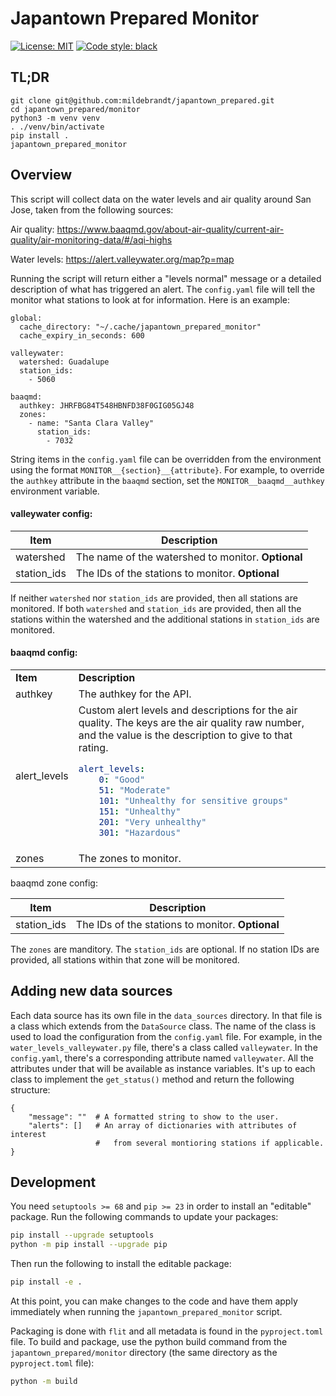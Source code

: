 # Japantown Prepared Monitor
[![License: MIT](https://img.shields.io/badge/License-MIT-yellow.svg)](https://raw.githubusercontent.com/mildebrandt/japantown_prepared/main/LICENSE)
[![Code style: black](https://img.shields.io/badge/code%20style-black-000000.svg)](https://github.com/psf/black)

## TL;DR
```
git clone git@github.com:mildebrandt/japantown_prepared.git
cd japantown_prepared/monitor
python3 -m venv venv
. ./venv/bin/activate
pip install .
japantown_prepared_monitor
```

## Overview
This script will collect data on the water levels and air quality around San Jose, taken from the following sources:

Air quality:
https://www.baaqmd.gov/about-air-quality/current-air-quality/air-monitoring-data/#/aqi-highs

Water levels:
https://alert.valleywater.org/map?p=map

Running the script will return either a "levels normal" message or a detailed description of what has triggered an alert. The `config.yaml` file will tell the monitor what stations to look at for information. Here is an example:

```
global:
  cache_directory: "~/.cache/japantown_prepared_monitor"
  cache_expiry_in_seconds: 600

valleywater:
  watershed: Guadalupe
  station_ids:
    - 5060

baaqmd:
  authkey: JHRFBG84T548HBNFD38F0GIG05GJ48
  zones: 
    - name: "Santa Clara Valley"
      station_ids: 
        - 7032
```

String items in the `config.yaml` file can be overridden from the environment using the format `MONITOR__{section}__{attribute}`. For example, to override the `authkey` attribute in the `baaqmd` section, set the `MONITOR__baaqmd__authkey` environment variable.

#### valleywater config:
|Item|Description|
|-|-|
|watershed|The name of the watershed to monitor. **Optional**|
|station_ids|The IDs of the stations to monitor. **Optional**|

If neither `watershed` nor `station_ids` are provided, then all stations are monitored. If both `watershed` and `station_ids` are provided, then all the stations within the watershed and the additional stations in `station_ids` are monitored.

#### baaqmd config:
<table>
<tr>
<td><b>Item</b></td>
<td><b>Description</b></td>
</tr>
<td>authkey</td>
<td>The authkey for the API.</td>
</tr>
<tr>
<td>alert_levels</td>
<td>
Custom alert levels and descriptions for the air quality. The keys are the air quality raw number, and the value is the description to give to that rating.

```yaml
alert_levels:
    0: "Good"
    51: "Moderate"
    101: "Unhealthy for sensitive groups"
    151: "Unhealthy"
    201: "Very unhealthy"
    301: "Hazardous"
```

</td>
</tr>
<tr>
<td>zones</td>
<td>The zones to monitor.</td>
</tr>
</table

#### baaqmd zone config:
|Item|Description|
|-|-|
|station_ids|The IDs of the stations to monitor. **Optional**|

The `zones` are manditory. The `station_ids` are optional. If no station IDs are provided, all stations within that zone will be monitored.

## Adding new data sources
Each data source has its own file in the `data_sources` directory. In that file is a class which extends from the `DataSource` class. The name of the class is used to load the configuration from the `config.yaml` file. For example, in the `water_levels_valleywater.py` file, there's a class called `valleywater`. In the `config.yaml`, there's a corresponding attribute named `valleywater`. All the attributes under that will be available as instance variables. It's up to each class to implement the `get_status()` method and return the following structure:
```
{
    "message": ""  # A formatted string to show to the user.
    "alerts": []   # An array of dictionaries with attributes of interest
                   #   from several montioring stations if applicable.
}
```

## Development
You need `setuptools >= 68` and `pip >= 23` in order to install an "editable" package. Run the following commands to update your packages:
```bash
pip install --upgrade setuptools
python -m pip install --upgrade pip
```

Then run the following to install the editable package:
```bash
pip install -e .
```

At this point, you can make changes to the code and have them apply immediately when running the `japantown_prepared_monitor` script.

Packaging is done with `flit` and all metadata is found in the `pyproject.toml` file. To build and package, use the python build command from the `japantown_prepared/monitor` directory (the same directory as the `pyproject.toml` file):

```bash
python -m build
```
